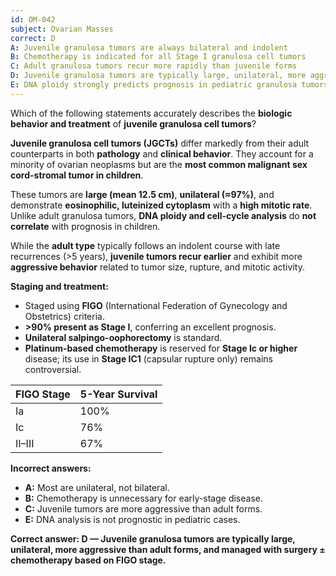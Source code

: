 ```yaml
---
id: OM-042
subject: Ovarian Masses
correct: D
A: Juvenile granulosa tumors are always bilateral and indolent
B: Chemotherapy is indicated for all Stage I granulosa cell tumors
C: Adult granulosa tumors recur more rapidly than juvenile forms
D: Juvenile granulosa tumors are typically large, unilateral, more aggressive than adult forms, and managed with surgery ± chemotherapy based on FIGO stage
E: DNA ploidy strongly predicts prognosis in pediatric granulosa tumors
---
```


Which of the following statements accurately describes the **biologic behavior and treatment** of **juvenile granulosa cell tumors**?

<!-- EXPLANATION -->

**Juvenile granulosa cell tumors (JGCTs)** differ markedly from their adult counterparts in both **pathology** and **clinical behavior**. They account for a minority of ovarian neoplasms but are the **most common malignant sex cord-stromal tumor in children**.  

These tumors are **large (mean 12.5 cm)**, **unilateral (≈97%)**, and demonstrate **eosinophilic, luteinized cytoplasm** with a **high mitotic rate**. Unlike adult granulosa tumors, **DNA ploidy and cell-cycle analysis** do **not correlate** with prognosis in children.  

While the **adult type** typically follows an indolent course with late recurrences (>5 years), **juvenile tumors recur earlier** and exhibit more **aggressive behavior** related to tumor size, rupture, and mitotic activity.  

**Staging and treatment:**  
- Staged using **FIGO** (International Federation of Gynecology and Obstetrics) criteria.  
- **>90% present as Stage I**, conferring an excellent prognosis.  
- **Unilateral salpingo-oophorectomy** is standard.  
- **Platinum-based chemotherapy** is reserved for **Stage Ic or higher** disease; its use in **Stage IC1** (capsular rupture only) remains controversial.  

| **FIGO Stage** | **5-Year Survival** |
|----------------|----------------------|
| Ia | 100% |
| Ic | 76% |
| II–III | 67% |

**Incorrect answers:**
- **A:** Most are unilateral, not bilateral.  
- **B:** Chemotherapy is unnecessary for early-stage disease.  
- **C:** Juvenile tumors are more aggressive than adult forms.  
- **E:** DNA analysis is not prognostic in pediatric cases.

**Correct answer: D — Juvenile granulosa tumors are typically large, unilateral, more aggressive than adult forms, and managed with surgery ± chemotherapy based on FIGO stage.**
